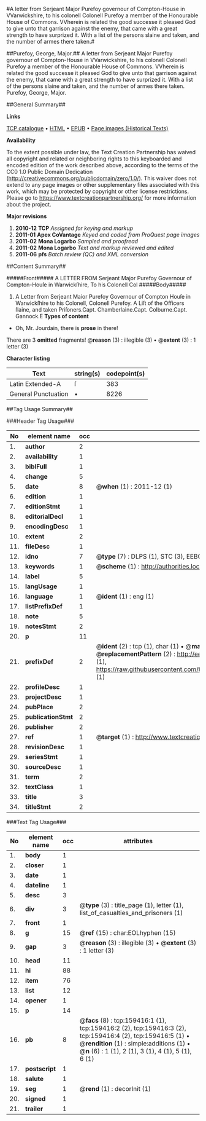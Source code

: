 #A letter from Serjeant Major Purefoy governour of Compton-House in VVarwickshire, to his colonell Colonell Purefoy a member of the Honourable House of Commons. VVherein is related the good successe it pleased God to give unto that garrison against the enemy, that came with a great strength to have surprized it. With a list of the persons slaine and taken, and the number of armes there taken.#

##Purefoy, George, Major.##
A letter from Serjeant Major Purefoy governour of Compton-House in VVarwickshire, to his colonell Colonell Purefoy a member of the Honourable House of Commons. VVherein is related the good successe it pleased God to give unto that garrison against the enemy, that came with a great strength to have surprized it. With a list of the persons slaine and taken, and the number of armes there taken.
Purefoy, George, Major.

##General Summary##

**Links**

[TCP catalogue](http://www.ota.ox.ac.uk/tcp/)  • 
[HTML](http://tei.it.ox.ac.uk/tcp/Texts-HTML/free/A91/A91358.html)  • 
[EPUB](http://tei.it.ox.ac.uk/tcp/Texts-EPUB/free/A91/A91358.epub) • 
[Page images (Historical Texts)](https://historicaltexts.jisc.ac.uk/eebo-99871010e)

**Availability**

To the extent possible under law, the Text Creation Partnership has waived all copyright and related or neighboring rights to this keyboarded and encoded edition of the work described above, according to the terms of the CC0 1.0 Public Domain Dedication (http://creativecommons.org/publicdomain/zero/1.0/). This waiver does not extend to any page images or other supplementary files associated with this work, which may be protected by copyright or other license restrictions. Please go to https://www.textcreationpartnership.org/ for more information about the project.

**Major revisions**

1. __2010-12__ __TCP__ *Assigned for keying and markup*
1. __2011-01__ __Apex CoVantage__ *Keyed and coded from ProQuest page images*
1. __2011-02__ __Mona Logarbo__ *Sampled and proofread*
1. __2011-02__ __Mona Logarbo__ *Text and markup reviewed and edited*
1. __2011-06__ __pfs__ *Batch review (QC) and XML conversion*

##Content Summary##

#####Front#####
A LETTER FROM Serjeant Major Purefoy Governour of Compton-Houſe in Warwickſhire, To his Colonell Col
#####Body#####

1. A Letter from Serjeant Maior Purefoy Governour of Compton Houſe in Warwickſhire to his Colonell, Colonell Purefoy.
A Liſt of the Officers ſlaine, and taken Priſoners.Capt. Chamberlaine.Capt. Colburne.Capt. Gannock.E
**Types of content**

  * Oh, Mr. Jourdain, there is **prose** in there!

There are 3 **omitted** fragments! 
 @__reason__ (3) : illegible (3)  •  @__extent__ (3) : 1 letter (3)

**Character listing**


|Text|string(s)|codepoint(s)|
|---|---|---|
|Latin Extended-A|ſ|383|
|General Punctuation|•|8226|

##Tag Usage Summary##

###Header Tag Usage###

|No|element name|occ|attributes|
|---|---|---|---|
|1.|__author__|2||
|2.|__availability__|1||
|3.|__biblFull__|1||
|4.|__change__|5||
|5.|__date__|8| @__when__ (1) : 2011-12 (1)|
|6.|__edition__|1||
|7.|__editionStmt__|1||
|8.|__editorialDecl__|1||
|9.|__encodingDesc__|1||
|10.|__extent__|2||
|11.|__fileDesc__|1||
|12.|__idno__|7| @__type__ (7) : DLPS (1), STC (3), EEBO-CITATION (1), PROQUEST (1), VID (1)|
|13.|__keywords__|1| @__scheme__ (1) : http://authorities.loc.gov/ (1)|
|14.|__label__|5||
|15.|__langUsage__|1||
|16.|__language__|1| @__ident__ (1) : eng (1)|
|17.|__listPrefixDef__|1||
|18.|__note__|5||
|19.|__notesStmt__|2||
|20.|__p__|11||
|21.|__prefixDef__|2| @__ident__ (2) : tcp (1), char (1)  •  @__matchPattern__ (2) : ([0-9\-]+):([0-9IVX]+) (1), (.+) (1)  •  @__replacementPattern__ (2) : http://eebo.chadwyck.com/downloadtiff?vid=$1&page=$2 (1), https://raw.githubusercontent.com/textcreationpartnership/Texts/master/tcpchars.xml#$1 (1)|
|22.|__profileDesc__|1||
|23.|__projectDesc__|1||
|24.|__pubPlace__|2||
|25.|__publicationStmt__|2||
|26.|__publisher__|2||
|27.|__ref__|1| @__target__ (1) : http://www.textcreationpartnership.org/docs/. (1)|
|28.|__revisionDesc__|1||
|29.|__seriesStmt__|1||
|30.|__sourceDesc__|1||
|31.|__term__|2||
|32.|__textClass__|1||
|33.|__title__|3||
|34.|__titleStmt__|2||


###Text Tag Usage###

|No|element name|occ|attributes|
|---|---|---|---|
|1.|__body__|1||
|2.|__closer__|1||
|3.|__date__|1||
|4.|__dateline__|1||
|5.|__desc__|3||
|6.|__div__|3| @__type__ (3) : title_page (1), letter (1), list_of_casualties_and_prisoners (1)|
|7.|__front__|1||
|8.|__g__|15| @__ref__ (15) : char:EOLhyphen (15)|
|9.|__gap__|3| @__reason__ (3) : illegible (3)  •  @__extent__ (3) : 1 letter (3)|
|10.|__head__|11||
|11.|__hi__|88||
|12.|__item__|76||
|13.|__list__|12||
|14.|__opener__|1||
|15.|__p__|14||
|16.|__pb__|8| @__facs__ (8) : tcp:159416:1 (1), tcp:159416:2 (2), tcp:159416:3 (2), tcp:159416:4 (2), tcp:159416:5 (1)  •  @__rendition__ (1) : simple:additions (1)  •  @__n__ (6) : 1 (1), 2 (1), 3 (1), 4 (1), 5 (1), 6 (1)|
|17.|__postscript__|1||
|18.|__salute__|1||
|19.|__seg__|1| @__rend__ (1) : decorInit (1)|
|20.|__signed__|1||
|21.|__trailer__|1||

